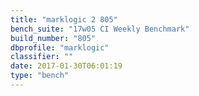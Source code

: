 ```yaml
---
title: "marklogic 2 805"
bench_suite: "17w05 CI Weekly Benchmark"
build_number: "805"
dbprofile: "marklogic"
classifier: ""
date: 2017-01-30T06:01:19
type: "bench"
---
```

